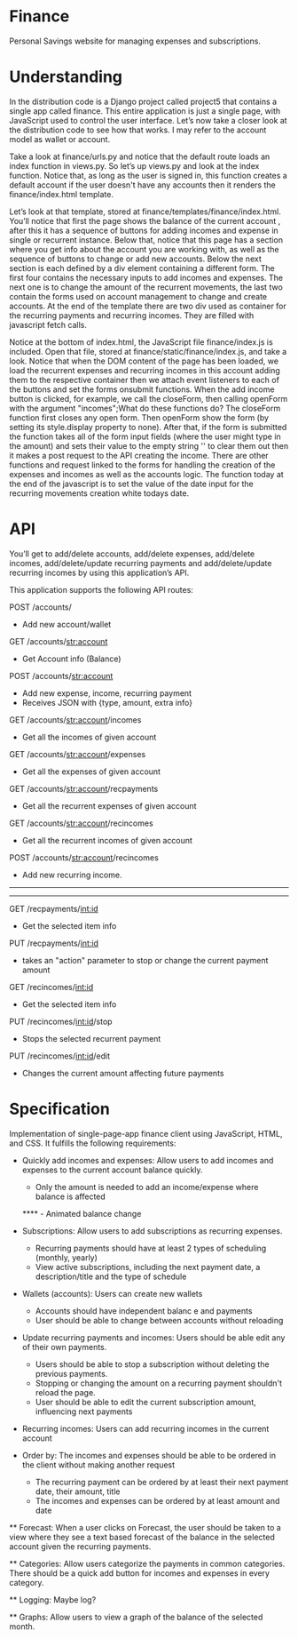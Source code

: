 # Finance
Personal Savings website for managing expenses and subscriptions.

# Understanding
In the distribution code is a Django project called project5 that contains a single app called finance. This entire application is just a single page, with JavaScript used to control the user interface. Let’s now take a closer look at the distribution code to see how that works.
I may refer to the account model as wallet or account. 

Take a look at finance/urls.py and notice that the default route loads an index function in views.py. So let’s up views.py and look at the index function. Notice that, as long as the user is signed in, this function creates a default account if the user doesn't have any accounts then it renders the finance/index.html template.

 Let’s look at that template, stored at finance/templates/finance/index.html. You’ll notice that first the page shows the balance of the current account , after this it has a sequence of buttons for adding incomes and expense in single or recurrent instance. Below that, notice that this page has a section where you get info about the account you are working with, as well as the sequence of buttons to change or add new accounts. Below the next section is each defined by a div element containing a different form. The first four contains the necessary inputs to add incomes and expenses. The next one is to change the amount of the recurrent movements, the last two contain the forms used on account management to change and create accounts.
 At the end of the template there are two div used as container for the recurring payments and recurring incomes. They are filled with javascript fetch calls.

Notice at the bottom of index.html, the JavaScript file finance/index.js is included. Open that file, stored at finance/static/finance/index.js, and take a look. Notice that when the DOM content of the page has been loaded, we load the recurrent expenses and recurring incomes in this account adding them to the respective container then we attach event listeners to each of the buttons and set the forms onsubmit functions. When the add income button is clicked, for example, we call the closeForm, then calling openForm with the argument "incomes";What do these functions do? The closeForm function first closes any open form. Then openForm show the form (by setting its style.display property to none). After that, if the form is submitted the function takes all of the form input fields (where the user might type in the amount) and sets their value to the empty string '' to clear them out then it makes a post request to the API creating the income. There are other functions and request linked to the forms for handling the creation of the expenses and incomes as well as the accounts logic. The function today at the end of the javascript is to set the value of the date input for the recurring movements creation white todays date.



# API
You’ll get to add/delete accounts, add/delete expenses, add/delete incomes, add/delete/update recurring payments and add/delete/update recurring incomes by using this application’s API.

This application supports the following API routes:

<!-- GET /accounts/
- Get user accounts -->

POST /accounts/
- Add new account/wallet

GET /accounts/<str:account>
- Get Account info (Balance)
<!-- - Responds a Json with account info like balance -->

<!--
DELETE /accounts/<str:account>
- Manage the default index account if default is deleted
- Delete Account | Confirmation needed | checkbox 

Put /accounts/<str:account>/name
- Manage the default index account if default name is changed
- Change account name
-->

POST /accounts/<str:account>
- Add new expense, income, recurring payment
- Receives JSON with {type, amount, extra info}

GET /accounts/<str:account>/incomes
- Get all the incomes of given account

GET /accounts/<str:account>/expenses
- Get all the expenses of given account

GET /accounts/<str:account>/recpayments
- Get all the recurrent expenses of given account

GET /accounts/<str:account>/recincomes
- Get all the recurrent incomes of given account

POST /accounts/<str:account>/recincomes
- Add new recurring income.

------------------------------------------------------------------- 

<!-- GET /incomes/<int:id>
- Get the selected item info

GET /expenses/<int:id>
- Get the selected item info

DELETE /incomes/<int:id>
- Delete the selected item info

DELETE /expenses/<int:id>
- Delete the selected item info
-->
---------------------------------------------------------------------

GET /recpayments/<int:id>
- Get the selected item info

PUT /recpayments/<int:id>
- takes an "action" parameter to stop or change the current  payment amount 

<!-- DELETE /recpayments/<int:id>
- Deletes the selected item info -->

GET /recincomes/<int:id>
- Get the selected item info

PUT /recincomes/<int:id>/stop
- Stops the selected recurrent payment

PUT /recincomes/<int:id>/edit
- Changes the current amount affecting future payments

<!-- 
DELETE /recincomes/<int:id>
- Deletes the selected item info -->



# Specification
Implementation of single-page-app finance client using JavaScript, HTML, and CSS. 
It fulfills the following requirements:

* Quickly add incomes and expenses: Allow users to add incomes and expenses to the current account balance quickly.
    - Only the amount is needed to add an income/expense where balance is affected

    **** - Animated balance change 
    <!-- https://css-tricks.com/animating-number-counters/#the-new-school-css-solution -->

* Subscriptions: Allow users to add subscriptions as recurring expenses.
    - Recurring payments should have at least 2 types of scheduling (monthly, yearly)
    - View active subscriptions, including the next payment date, a description/title and the type of schedule

* Wallets (accounts): Users can create new wallets
    - Accounts should have independent balanc e and payments
    - User should be able to change between accounts without reloading
    <!-- TODO: Users should only be able to interact with their own things API-wise -->
    <!-- TODO: Delete account -->

* Update recurring payments and incomes: Users should be able edit any of their own payments.
    - Users should be able to stop a subscription without deleting the previous payments.
    - Stopping or changing the amount on a recurring payment shouldn't reload the page.
    - User should be able to edit the current subscription amount, influencing next payments
  
* Recurring incomes: Users can add recurring incomes in the current account

* Order by: The incomes and expenses should be able to be ordered in the client without making another request
    - The recurring payment can be ordered by at least their next payment date, their amount, title
    - The incomes and expenses can be ordered by at least amount and date

** Forecast: When a user clicks on Forecast, the user should be taken to a view where they see a text based forecast of the balance
    in the selected account given the recurring payments.

** Categories: Allow users categorize the payments in common categories.
    There should be a quick add button for incomes and expenses in every category.

** Logging: Maybe log?

** Graphs: Allow users to view a graph of the balance of the selected month.

